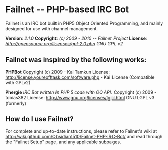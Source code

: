 # Failnet -- PHP-based IRC Bot

Failnet is an IRC bot built in PHP5 Object Oriented Programming,
and mainly designed for use with channel management.

**Version**:	*2.1.0*
**Copyright**: *(c) 2009 - 2010 -- Failnet Project*
**License**: *http://opensource.org/licenses/gpl-2.0.php GNU GPL v2*


## Failnet was inspired by the following works:

**PHPBot**
Copyright (c) 2009 - Kai Tamkun
License: http://license.youreofftask.com/software.php - Kai License (Compatible with GPLv2)

**Phergie**
*IRC Bot written in PHP 5 code with OO API.*
Copyright (c) 2009 - tobias382
License: http://www.gnu.org/licenses/lgpl.html GNU LGPL v3 (formerly)


## How do I use Failnet?

For complete and up-to-date instructions, please refer to Failnet's
wiki at http://wiki.github.com/Obsidian1510/Failnet-PHP-IRC-Bot/ and read through
the "Failnet Setup" page, and any applicable subpages.
